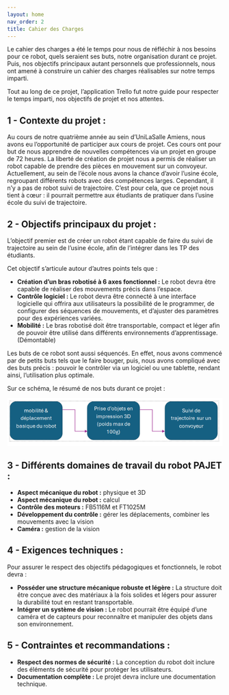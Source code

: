 ```yaml
---
layout: home
nav_order: 2
title: Cahier des Charges
---
```


Le cahier des charges a été le temps pour nous de réfléchir à nos besoins pour ce robot, quels seraient ses buts, notre organisation durant ce projet. Puis, nos objectifs principaux autant personnels que professionnels, nous ont amené à construire un cahier des charges réalisables sur notre temps imparti.  

Tout au long de ce projet, l’application Trello fut notre guide pour respecter le temps imparti, nos objectifs de projet et nos attentes.  

 

## 1 - Contexte du projet :  

 

Au cours de notre quatrième année au sein d’UniLaSalle Amiens, nous avons eu l’opportunité de participer aux cours de projet. Ces cours ont pour but de nous apprendre de nouvelles compétences via un projet en groupe de 72 heures. La liberté de création de projet nous a permis de réaliser un robot capable de prendre des pièces en mouvement sur un convoyeur. Actuellement, au sein de l’école nous avons la chance d’avoir l’usine école, regroupant différents robots avec des compétences larges. Cependant, il n’y a pas de robot suivi de trajectoire. C’est pour cela, que ce projet nous tient à cœur : il pourrait permettre aux étudiants de pratiquer dans l’usine école du suivi de trajectoire.  

 

## 2 - Objectifs principaux du projet :  

L’objectif premier est de créer un robot étant capable de faire du suivi de trajectoire au sein de l’usine école, afin de l’intégrer dans les TP des étudiants. 

Cet objectif s’articule autour d’autres points tels que :  

<ul>
<li>
<strong>Création d’un bras robotisé à 6 axes fonctionnel :</strong> Le robot devra être capable de réaliser des mouvements précis dans l’espace. 
</li>
<li>
<strong>Contrôle logiciel :</strong> Le robot devra être connecté à une interface logicielle qui offrira aux utilisateurs la possibilité de le programmer, de configurer des séquences de mouvements, et d’ajuster des paramètres pour des expériences variées. 
</li>
<li>
<strong>Mobilité :</strong> Le bras robotisé doit être transportable, compact et léger afin de pouvoir être utilisé dans différents environnements d’apprentissage. (Démontable) 
</li>
</ul>
 

Les buts de ce robot sont aussi séquencés. En effet, nous avons commencé par de petits buts tels que le faire bouger, puis, nous avons compliqué avec des buts précis : pouvoir le contrôler via un logiciel ou une tablette, rendant ainsi, l’utilisation plus optimale.  

Sur ce schéma, le résumé de nos buts durant ce projet :   

![Schéma objectifs](assets/img/schemaCahierCharge.png)

## 3 - Différents domaines de travail du robot PAJET :  

 
<ul>
<li>
<strong>Aspect mécanique du robot :</strong> physique et 3D 
</li>
<li>
<strong>Aspect mécanique du robot :</strong> calcul 
</li>
<li>
<strong>Contrôle des moteurs :</strong> FB5116M et FT1025M 
</li>
<li>
<strong>Développement du contrôle :</strong> gérer les déplacements, combiner les mouvements avec la vision  
</li>
<li>
<strong>Caméra :</strong> gestion de la vision 
</li>
</ul>
 

## 4 - Exigences techniques :  

Pour assurer le respect des objectifs pédagogiques et fonctionnels, le robot devra : 
<ul>
<li>
<strong>Posséder une structure mécanique robuste et légère :</strong> La structure doit être conçue avec des matériaux à la fois solides et légers pour assurer la durabilité tout en restant transportable. 
</li>
<li>
<strong>Intégrer un système de vision :</strong> Le robot pourrait être équipé d’une caméra et de capteurs pour reconnaître et manipuler des objets dans son environnement. 
</li>
</ul>

## 5 - Contraintes et recommandations :  
<ul>
<li>
<strong>Respect des normes de sécurité :</strong> La conception du robot doit inclure des éléments de sécurité pour protéger les utilisateurs.
</li> 
<li>
<strong>Documentation complète :</strong> Le projet devra inclure une documentation technique. 
</li>
</ul>